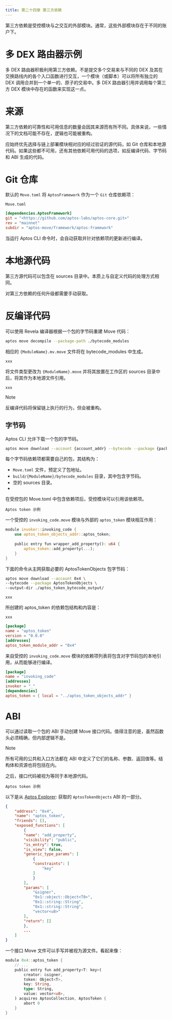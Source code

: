 ```yaml
---
title: 第二十四章 第三方依赖
---
```

第三方依赖是受控模块与之交互的外部模块。通常，这些外部模块存在于不同的账户下。

# 多 DEX 路由器示例

多 DEX 路由器积极利用第三方依赖。不是提交多个交易来与不同的 DEX 及其在交换路线内的各个入口函数进行交互，一个模块（或脚本）可以将所有独立的 DEX 调用合并到一个单一的、原子的交易中。多 DEX 路由器引用并调用每个第三方 DEX 模块中存在的函数来实现这一点。

# 来源

第三方依赖的可靠性和可用信息的数量会因其来源而有所不同。具体来说，一些情况下的文档可能不存在，逻辑也可能被重构。

应始终优先选择与链上部署模块相对应的经过验证的源代码，如 Git 仓库和本地源代码。如果这些都不可用，还有其他依赖可用代码的选项，如反编译代码、字节码和 ABI 生成的代码。

# Git 仓库

默认的 `Move.toml` 将 `AptosFramework` 作为一个 `Git` 仓库依赖项：

`Move.toml`
```toml
[dependencies.AptosFramework]
git = "<https://github.com/aptos-labs/aptos-core.git>"
rev = "mainnet"
subdir = "aptos-move/framework/aptos-framework"
```

当运行 Aptos CLI 命令时，会自动获取并针对依赖项的更新进行编译。

# 本地源代码

第三方源代码可以包含在 sources 目录中。本质上与自定义代码的处理方式相同。

对第三方依赖的任何升级都需要手动获取。

# 反编译代码

可以使用 Revela 编译器根据一个包的字节码重建 Move 代码：

```bash
aptos move decompile --package-path ./bytecode_modules
```

相应的 `{ModuleName}.mv.move` 文件将在 bytecode_modules 中生成。

```file
xxx
```

将文件类型更改为 `{ModuleName}.move` 并将其放置在工作区的 sources 目录中后，将其作为本地源文件引用。

```file
xxx
```

>[!NOTE]
>反编译代码将保留链上执行的行为，但会被重构。

## 字节码

Aptos CLI 允许下载一个包的字节码。

```bash
aptos move download --account {account_addr} --bytecode --package {package_name} 
```

每个字节码依赖项都需要自己的包，其结构为：

- `Move.toml` 文件，预定义了包地址。
- `build/{ModuleName}/bytecode_modules` 目录，其中包含字节码。
- 空的 sources 目录。
- 
在受控包的 Move.toml 中包含依赖项后，受控模块可以引用该依赖项。

`Aptos token 示例`

一个受控的 `invoking_code.move` 模块与外部的 `aptos_token` 模块相互作用：

```rust
module invoker::invoking_code {
    use aptos_token_objects_addr::aptos_token;
 
    public entry fun wrapper_add_property(): u64 {
        aptos_token::add_property(...);
    }
}
```

下面的命令从主网获取必要的 AptosTokenObjects 包字节码：

```bash
aptos move download --account 0x4 \
--bytecode --package AptosTokenObjects \
--output-dir ./aptos_token_bytecode_output/
```

```file
xxx
```

所创建的 aptos_token 的依赖包结构和内容是：

```file
xxx
```

```toml
[package]
name = "aptos_token"
version = "0.0.0"
[addresses]
aptos_token_module_addr = "0x4"
```

来自受控的 `invoking_code.move` 模块的依赖项列表将包含对字节码包的本地引用，从而能够进行编译。

```toml
[package]
name = "invoking_code"
[addresses]
invoker = "_"
[dependencies]
aptos_token = { local = "../aptos_token_objects_addr" }
```
# ABI

可以通过读取一个包的 ABI 手动创建 Move 接口代码。值得注意的是，虽然函数头必须精确，但内部逻辑不是。

>[!NOTE]
>所有可用的公共和入口方法都在 ABI 中定义了它们的名称、参数、返回值等。结构体和资源也将包括在内。

之后，接口代码被视为等同于本地源代码。

`Aptos token 示例`

以下是从 [Aptos Explorer](https://explorer.aptoslabs.com/account/0x0000000000000000000000000000000000000000000000000000000000000004/modules/code/aptos_token?network=mainnet#:~:text=1114-,ABI,-{): 获取的 `AptosTokenObjects` ABI 的一部分。

```json
{
	"address": "0x4",
	"name": "aptos_token",
	"friends": [],
	"exposed_functions": [
	    {
	    "name": "add_property",
	    "visibility": "public",
	    "is_entry": true,
	    "is_view": false,
	    "generic_type_params": [
	        {
	        "constraints": [
	            "key"
	        ]
	        }
	    ],
	    "params": [
	        "&signer",
	        "0x1::object::Object<T0>",
	        "0x1::string::String",
	        "0x1::string::String",
	        "vector<u8>"
	    ],
	    "return": []
	    },
	    ...
	]
}
```

一个接口 Move 文件可以手写并被视为源文件。看起来像：

```rust
module 0x4::aptos_token {
    // ...
    public entry fun add_property<T: key>(
        creator: &signer,
        token: Object<T>,
        key: String,
        type: String,
        value: vector<u8>,
    ) acquires AptosCollection, AptosToken {
        abort 0
    }
}
```